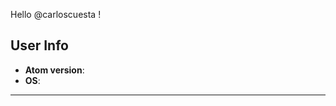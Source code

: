 Hello @carloscuesta !

<!-- Run atom -v inside your terminal and fill this -->
## User Info

- **Atom version**:
- **OS**:

---

<!-- Describe your issue here -->
